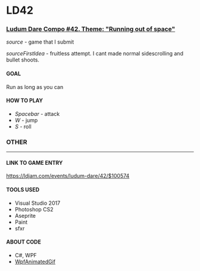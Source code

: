 # LD42
### [Ludum Dare Compo #42. Theme: "Running out of space"](https://ldjam.com/events/ludum-dare/42)
*source* - game that I submit

*sourceFirstIdea* - fruitless attempt. I cant made normal sidescrolling and bullet shoots.


#### GOAL
Run as long as you can


#### HOW TO PLAY 
 * *Spacebar* - attack
 * *W* - jump
 * *S* - roll


### OTHER
-----
#### LINK TO GAME ENTRY
https://ldjam.com/events/ludum-dare/42/$100574


#### TOOLS USED
 * Visual Studio 2017
 * Photoshop CS2
 * Aseprite
 * Paint
 * sfxr

 
#### ABOUT CODE
 * C#, WPF
 * [WpfAnimatedGif](https://github.com/XamlAnimatedGif/WpfAnimatedGif)